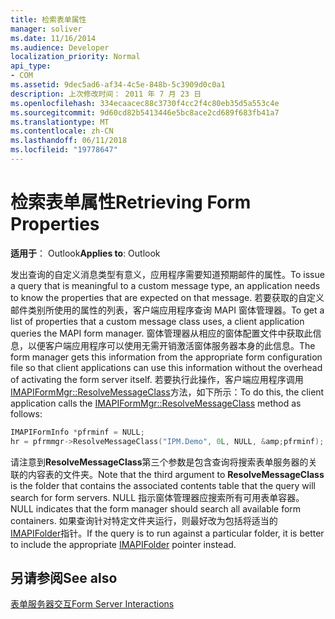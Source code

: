 ```yaml
---
title: 检索表单属性
manager: soliver
ms.date: 11/16/2014
ms.audience: Developer
localization_priority: Normal
api_type:
- COM
ms.assetid: 9dec5ad6-af34-4c5e-848b-5c3909d0c0a1
description: 上次修改时间： 2011 年 7 月 23 日
ms.openlocfilehash: 334ecaacec88c3730f4cc2f4c80eb35d5a553c4e
ms.sourcegitcommit: 9d60cd82b5413446e5bc8ace2cd689f683fb41a7
ms.translationtype: MT
ms.contentlocale: zh-CN
ms.lasthandoff: 06/11/2018
ms.locfileid: "19778647"
---
```

# <a name="retrieving-form-properties"></a><span data-ttu-id="6df14-103">检索表单属性</span><span class="sxs-lookup"><span data-stu-id="6df14-103">Retrieving Form Properties</span></span>

  
  
<span data-ttu-id="6df14-104">**适用于**： Outlook</span><span class="sxs-lookup"><span data-stu-id="6df14-104">**Applies to**: Outlook</span></span> 
  
<span data-ttu-id="6df14-105">发出查询的自定义消息类型有意义，应用程序需要知道预期邮件的属性。</span><span class="sxs-lookup"><span data-stu-id="6df14-105">To issue a query that is meaningful to a custom message type, an application needs to know the properties that are expected on that message.</span></span> <span data-ttu-id="6df14-106">若要获取的自定义邮件类别所使用的属性的列表，客户端应用程序查询 MAPI 窗体管理器。</span><span class="sxs-lookup"><span data-stu-id="6df14-106">To get a list of properties that a custom message class uses, a client application queries the MAPI form manager.</span></span> <span data-ttu-id="6df14-107">窗体管理器从相应的窗体配置文件中获取此信息，以便客户端应用程序可以使用无需开销激活窗体服务器本身的此信息。</span><span class="sxs-lookup"><span data-stu-id="6df14-107">The form manager gets this information from the appropriate form configuration file so that client applications can use this information without the overhead of activating the form server itself.</span></span> <span data-ttu-id="6df14-108">若要执行此操作，客户端应用程序调用[IMAPIFormMgr::ResolveMessageClass](imapiformmgr-resolvemessageclass.md)方法，如下所示：</span><span class="sxs-lookup"><span data-stu-id="6df14-108">To do this, the client application calls the [IMAPIFormMgr::ResolveMessageClass](imapiformmgr-resolvemessageclass.md) method as follows:</span></span> 
  
```cpp
IMAPIFormInfo *pfrminf = NULL;
hr = pfrmmgr->ResolveMessageClass("IPM.Demo", 0L, NULL, &amp;pfrminf);

```

<span data-ttu-id="6df14-109">请注意到**ResolveMessageClass**第三个参数是包含查询将搜索表单服务器的关联的内容表的文件夹。</span><span class="sxs-lookup"><span data-stu-id="6df14-109">Note that the third argument to **ResolveMessageClass** is the folder that contains the associated contents table that the query will search for form servers.</span></span> <span data-ttu-id="6df14-110">NULL 指示窗体管理器应搜索所有可用表单容器。</span><span class="sxs-lookup"><span data-stu-id="6df14-110">NULL indicates that the form manager should search all available form containers.</span></span> <span data-ttu-id="6df14-111">如果查询针对特定文件夹运行，则最好改为包括将适当的[IMAPIFolder](imapifolderimapicontainer.md)指针。</span><span class="sxs-lookup"><span data-stu-id="6df14-111">If the query is to run against a particular folder, it is better to include the appropriate [IMAPIFolder](imapifolderimapicontainer.md) pointer instead.</span></span> 
  
## <a name="see-also"></a><span data-ttu-id="6df14-112">另请参阅</span><span class="sxs-lookup"><span data-stu-id="6df14-112">See also</span></span>



[<span data-ttu-id="6df14-113">表单服务器交互</span><span class="sxs-lookup"><span data-stu-id="6df14-113">Form Server Interactions</span></span>](form-server-interactions.md)

